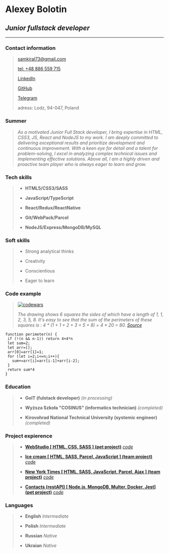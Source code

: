 # Alexey Bolotin

## *Junior fullstack developer*

*****
### Contact information

> [samkiral73@gmail.com](oleksiibolotin@gmail.com)
>
> [tel: +48 886 559 715](tel:+48886559715)
>
> [LinkedIn](https://www.linkedin.com/in/oleksii-bolotin/)
>
> [GitHub](https://github.com/BolotinAlexey)
>
> [Telegram](https://t.me/samkiral)
>
>adress: Lodz, 94-047, Poland


### Summer
> *As a motivated Junior Full Stack developer, I bring expertise in HTML,  CSS3, JS, React and NodeJS to my work. I am deeply committed to delivering exceptional results and prioritize development and continuous improvement. With a keen eye for detail and a talent for problem-solving, I excel in analyzing complex technical issues and implementing effective solutions. Above all, I am a highly driven and proactive team player who is always eager to learn and grow.*

### Tech skills

> - **HTML5/CSS3/SASS**
>
> - **JavaScript/TypeScript**
>
> - **React/Redux/ReactNative**
>
> - **Git/WebPack/Parcel**
>
> - **NodeJS/Express/MongoDB/MySQL**

### Soft skills

> - Strong analytical thinks
>
> - Creativity
>
> - Conscientious
>
> - Eager to learn

### Code example 

> [![codewars](https://www.codewars.com/users/BolotinAlexey/badges/small)](https://www.codewars.com/users/BolotinAlexey/badges/small)
>
>  *The drawing shows 6 squares the sides of which have a length of 1, 1, 2, 3, 5, 8. It's easy to see that the sum of the perimeters of these squares is : 4 * (1 + 1 + 2 + 3 + 5 + 8) = 4 * 20 = 80.
 [Source](https://www.codewars.com/kata/559a28007caad2ac4e000083/train/javascript)*
 >

 ```
 function perimeter(n) {
  if (!(n && n-1)) return 4+4*n
  let sum=2;
  let arr=[];
  arr[0]=arr[1]=1;
  for (let i=2;i<=n;i++){
    sum+=arr[i]=arr[i-1]+arr[i-2];
  }
  return sum*4
}
```


 ### Education
 
 > - **GoIT (fulstack developer)** _(in processing)_
 >
 > - **Wyższa Szkoła "COSINUS" (informatics technician)** _(completed)_
 >
 > - **Kirovohrad National Technical University (systemic engineer)** _(completed)_
 
 ### Project expierence
 
 > - **[WebStudio [ HTML, CSS, SASS ] (pet project)](https://bolotinalexey.github.io/goit-markup-hw-08)** [*code*](https://github.com/BolotinAlexey/goit-markup-hw-08)
 >
 > - **[Ice cream [ HTML, SASS, Parcel, JavaScript ] (team project)](https://bolotinalexey.github.io/go-it-team-project/)** [*code*](https://github.com/BolotinAlexey/go-it-team-project)
 > 
 > - **[New York Times [ HTML, SASS, JavaScript, Parcel, Ajax ] (team project)](https://maxf1996.github.io/NYTimesNews/)** [*code*](https://github.com/MaxF1996/NYTimesNews)
 > 
 > - **[Contacts (restAPI) [ Node.js, MongoDB, Multer, Docker, Jest] (pet project)](https://first-project-nelo.onrender.com/)** [*code*](https://github.com/BolotinAlexey/nodejs-rest-api-contacts)
 ### Languages
 
 > - **English** _Intermediate_
 >
 > - **Polish** _Intermediate_
 >
 > - **Russian** _Native_
 >
 > - **Ukraian** _Native_